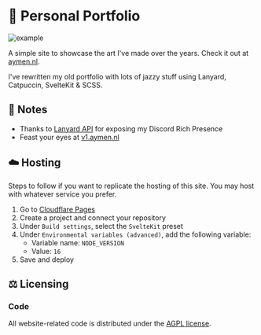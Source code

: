 # 🎨 Personal Portfolio

![example](https://github.com/aymenae/website/assets/screenshot.png)

A simple site to showcase the art I've made over the years. Check it out at [aymen.nl](https://aymen.nl/).

I've rewritten my old portfolio with lots of jazzy stuff using Lanyard, Catpuccin, SvelteKit & SCSS.

## 📝 Notes

- Thanks to [Lanyard API](https://github.com/Phineas/lanyard) for exposing my Discord Rich Presence
- Feast your eyes at [v1.aymen.nl](https://v1.aymen.nl/)

## ☁️ Hosting

Steps to follow if you want to replicate the hosting of this site. You may host with whatever service you prefer.

1. Go to [Cloudflare Pages](https://pages.dev/)
2. Create a project and connect your repository
3. Under `Build settings`, select the `SvelteKit` preset
4. Under `Environmental variables (advanced)`, add the following variable:
   - Variable name: `NODE_VERSION`
   - Value: `16`
5. Save and deploy

## ⚖️ Licensing

### Code

All website-related code is distributed under the [AGPL license](LICENSE).
